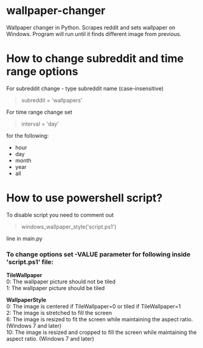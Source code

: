 
# wallpaper-changer
Wallpaper changer in Python. Scrapes reddit and sets wallpaper on Windows. Program will run until it finds different image from previous.

# How to change subreddit and time range options
For subreddit change - type subreddit name (case-insensitive)
>subreddit = 'wallpapers'  

For time range change set
>interval = 'day'

for the following:
 - hour
 - day
 - month
 - year
 - all
# How to use powershell script?
To disable script you need to comment out
>windows_wallpaper_style('script.ps1')

line in main.py

### To change options set -VALUE parameter for following inside 'script.ps1' file:

**TileWallpaper**\
0: The wallpaper picture should not be tiled\
1: The wallpaper picture should be tiled

**WallpaperStyle**\
0: The image is centered if TileWallpaper=0 or tiled if TileWallpaper=1\
2: The image is stretched to fill the screen\
6: The image is resized to fit the screen while maintaining the aspect
ratio. (Windows 7 and later)\
10: The image is resized and cropped to fill the screen while maintaining
the aspect ratio. (Windows 7 and later)